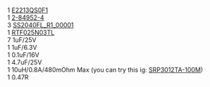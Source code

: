 1 [E2213QS0F1](https://www.digikey.ca/en/products/detail/pervasive-displays/E2213QS0F1/20685862) <br>
1 [2-84952-4](https://www.digikey.ca/en/products/detail/te-connectivity-amp-connectors/2-84952-4/2180527) <br>
3 [SS2040FL_R1_00001](https://www.digikey.ca/en/products/detail/panjit-international-inc/SS2040FL-R1-00001/14660034)<br>
1 [RTF025N03TL](https://www.digikey.ca/en/products/detail/rohm-semiconductor/RTF025N03TL/721622)<br>
7 1uF/25V<br>
1 1uF/6.3V<br>
1 0.1uF/16V<br>
1 4.7uF/25V<br>
1 10uH/0.8A/480mOhm Max (you can try this ig: [SRP3012TA-100M](https://www.digikey.ca/en/products/detail/bourns-inc/SRP3012TA-100M/9350975))<br>
1 0.47R
